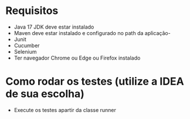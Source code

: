 # Requisitos

- Java 17 JDK deve estar instalado
- Maven deve estar instalado e configurado no path da aplicação-
- Junit
- Cucumber
- Selenium
- Ter navegador Chrome ou Edge ou Firefox instalado

# Como rodar os  testes (utilize a IDEA de sua escolha)
- Execute os testes apartir da classe runner 
